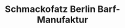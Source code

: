---
title: "Schmackofatz Berlin Barf-Manufaktur"
url: /berlin/schmackofatz-berlin-barf-manufaktur/
shop: Tiere
---